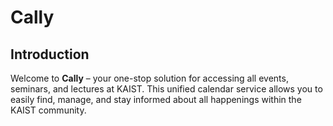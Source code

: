 # Cally

## Introduction

Welcome to **Cally** – your one-stop solution for accessing all events, seminars, and lectures at KAIST. This unified calendar service allows you to easily find, manage, and stay informed about all happenings within the KAIST community.
